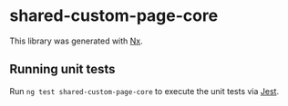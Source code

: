 # shared-custom-page-core

This library was generated with [Nx](https://nx.dev).

## Running unit tests

Run `ng test shared-custom-page-core` to execute the unit tests via [Jest](https://jestjs.io).
